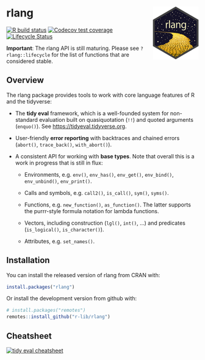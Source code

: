 rlang <img src="man/figures/rlang.png" align="right" />
=======================================================

<!-- badges: start -->
[![R build status](https://github.com/r-lib/rlang/workflows/R-CMD-check/badge.svg)](https://github.com/r-lib/rlang/actions)
[![Codecov test coverage](https://codecov.io/gh/r-lib/rlang/branch/master/graph/badge.svg)](https://app.codecov.io/gh/r-lib/rlang?branch=master)
[![Lifecycle Status](https://img.shields.io/badge/lifecycle-maturing-blue.svg)](https://lifecycle.r-lib.org/articles/stages.html)
<!-- badges: end -->

**Important**: The rlang API is still maturing. Please see
`?rlang::lifecycle` for the list of functions that are considered
stable.


## Overview

The rlang package provides tools to work with core language features
of R and the tidyverse:

*   The __tidy eval__ framework, which is a well-founded system for
    non-standard evaluation built on quasiquotation (`!!`) and
    quoted arguments (`enquo()`). See <https://tidyeval.tidyverse.org>.

*   User-friendly __error reporting__ with backtraces and chained errors
    (`abort()`, `trace_back()`, `with_abort()`).

*   A consistent API for working with __base types__. Note that overall
    this is a work in progress that is still in flux:

    * Environments, e.g. `env()`, `env_has()`, `env_get()`,
      `env_bind()`, `env_unbind()`, `env_print()`.

    * Calls and symbols, e.g. `call2()`, `is_call()`, `sym()`, `syms()`.

    * Functions, e.g. `new_function()`, `as_function()`. The latter
      supports the purrr-style formula notation for lambda functions.

    * Vectors, including construction (`lgl()`, `int()`, ...) and
      predicates (`is_logical()`, `is_character()`).

    * Attributes, e.g. `set_names()`.


## Installation

You can install the released version of rlang from CRAN with:

```r
install.packages("rlang")
```

Or install the development version from github with:

```r
# install.packages("remotes")
remotes::install_github("r-lib/rlang")
```

## Cheatsheet

<a href="https://github.com/rstudio/cheatsheets/blob/master/tidyeval.pdf"><img src="https://raw.githubusercontent.com/rstudio/cheatsheets/master/pngs/thumbnails/tidy-eval-thumbs.png" alt = "tidy eval cheatsheet" width="630" height="252"/></a>  
